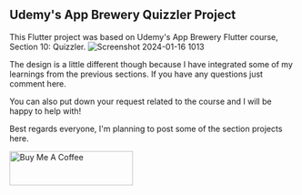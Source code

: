 ## Udemy's App Brewery Quizzler Project


This Flutter project was based on Udemy's App Brewery Flutter course, Section 10: Quizzler.
![Screenshot 2024-01-16 1013](https://github.com/fedong/appbrew-quizzler-app/assets/68859941/0d29793c-8a1a-4330-b2b7-e848960174a0)

The design is a little different though because I have integrated some of my learnings from the previous sections. If you have any questions just comment here.

You can also put down your request related to the course and I will be happy to help with!

Best regards everyone, I'm planning to post some of the section projects here.

<a href="https://www.buymeacoffee.com/fedong" target="_blank"><img src="https://cdn.buymeacoffee.com/buttons/v2/default-yellow.png" alt="Buy Me A Coffee" style="height: 60px !important;width: 217px !important;" ></a>
